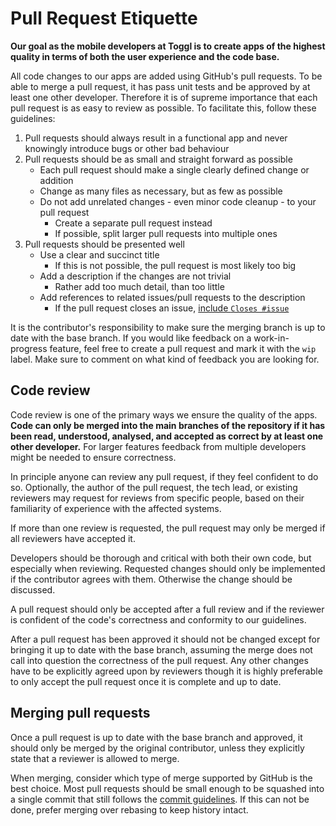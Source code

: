 # Pull Request Etiquette

**Our goal as the mobile developers at Toggl is to create apps of the highest quality in terms of both the user experience and the code base.**

All code changes to our apps are added using GitHub's pull requests. To be able to merge a pull request, it has pass unit tests and be approved by at least one other developer. Therefore it is of supreme importance that each pull request is as easy to review as possible. To facilitate this, follow these guidelines:

1. Pull requests should always result in a functional app and never knowingly introduce bugs or other bad behaviour
2. Pull requests should be as small and straight forward as possible
    - Each pull request should make a single clearly defined change or addition
    - Change as many files as necessary, but as few as possible
    - Do not add unrelated changes - even minor code cleanup - to your pull request
        - Create a separate pull request instead
        - If possible, split larger pull requests into multiple ones
3. Pull requests should be presented well
    - Use a clear and succinct title
        - If this is not possible, the pull request is most likely too big
    - Add a description if the changes are not trivial
        - Rather add too much detail, than too little
    - Add references to related issues/pull requests to the description
        - If the pull request closes an issue, [include `Closes #issue`](https://github.com/blog/1506-closing-issues-via-pull-requests)

It is the contributor's responsibility to make sure the merging branch is up to date with the base branch. If you would like feedback on a work-in-progress feature, feel free to create a pull request and mark it with the `wip` label. Make sure to comment on what kind of feedback you are looking for.

## Code review

Code review is one of the primary ways we ensure the quality of the apps. **Code can only be merged into the main branches of the repository if it has been read, understood, analysed, and accepted as correct by at least one other developer.** For larger features feedback from multiple developers might be needed to ensure correctness.

In principle anyone can review any pull request, if they feel confident to do so. Optionally, the author of the pull request, the tech lead, or existing reviewers may request for reviews from specific people, based on their familiarity of experience with the affected systems.

If more than one review is requested, the pull request may only be merged if all reviewers have accepted it.

Developers should be thorough and critical with both their own code, but especially when reviewing. Requested changes should only be implemented if the contributor agrees with them. Otherwise the change should be discussed.

A pull request should only be accepted after a full review and if the reviewer is confident of the code's correctness and conformity to our guidelines.

After a pull request has been approved it should not be changed except for bringing it up to date with the base branch, assuming the merge does not call into question the correctness of the pull request. Any other changes have to be explicitly agreed upon by reviewers though it is highly preferable to only accept the pull request once it is complete and up to date.

## Merging pull requests

Once a pull request is up to date with the base branch and approved, it should only be merged by the original contributor, unless they explicitly state that a reviewer is allowed to merge.

When merging, consider which type of merge supported by GitHub is the best choice. Most pull requests should be small enough to be squashed into a single commit that still follows the [commit guidelines](https://github.com/toggl/mobile-docs/blob/develop/commit-guidelines.md "Commit Guidelines"). If this can not be done, prefer merging over rebasing to keep history intact.
